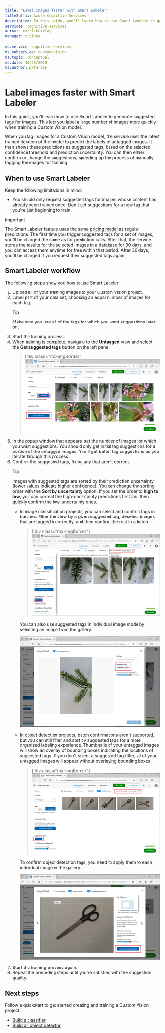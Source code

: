 ```yaml
---
title: "Label images faster with Smart Labeler"
titleSuffix: Azure Cognitive Services
description: In this guide, you'll learn how to use Smart Labeler to generate suggested tags for images. This lets you label a large number of images more quickly when training a Custom Vision model.
services: cognitive-services
author: PatrickFarley
manager: nitinme

ms.service: cognitive-services
ms.subservice: custom-vision
ms.topic: conceptual
ms.date: 10/29/2019
ms.author: pafarley
---
```


# Label images faster with Smart Labeler

In this guide, you'll learn how to use Smart Labeler to generate suggested tags for images. This lets you label a large number of images more quickly when training a Custom Vision model.

When you tag images for a Custom Vision model, the service uses the latest trained iteration of the model to predict the labels of untagged images. It then shows these predictions as suggested tags, based on the selected confidence threshold and prediction uncertainty. You can then either confirm or change the suggestions, speeding up the process of manually tagging the images for training.

## When to use Smart Labeler

Keep the following limitations in mind:

* You should only request suggested tags for images whose content has already been trained once. Don't get suggestions for a new tag that you're just beginning to train.

> [!IMPORTANT]
> The Smart Labeler feature uses the same [pricing model](https://azure.microsoft.com/pricing/details/cognitive-services/custom-vision-service/) as regular predictions. The first time you trigger suggested tags for a set of images, you'll be charged the same as for prediction calls. After that, the service stores the results for the selected images in a database for 30 days, and you can access them anytime for free within that period. After 30 days, you'll be charged if you request their suggested tags again.

## Smart Labeler workflow

The following steps show you how to use Smart Labeler:

1. Upload all of your training images to your Custom Vision project.
1. Label part of your data set, choosing an equal number of images for each tag.
    > [!TIP]
    > Make sure you use all of the tags for which you want suggestions later on.
1. Start the training process.
1. When training is complete, navigate to the **Untagged** view and select the **Get suggested tags** button on the left pane.
    > [!div class="mx-imgBorder"]
    > ![The suggested tags button is shown under the untagged images tab.](./media/suggested-tags/suggested-tags-button.png)
1. In the popup window that appears, set the number of images for which you want suggestions. You should only get initial tag suggestions for a portion of the untagged images. You'll get better tag suggestions as you iterate through this process.
1. Confirm the suggested tags, fixing any that aren't correct.
    > [!TIP]
    > Images with suggested tags are sorted by their prediction uncertainty (lower values indicate higher confidence). You can change the sorting order with the **Sort by uncertainty** option. If you set the order to **high to low**, you can correct the high-uncertainty predictions first and then quickly confirm the low-uncertainty ones.
    * In image classification projects, you can select and confirm tags in batches. Filter the view by a given suggested tag, deselect images that are tagged incorrectly, and then confirm the rest in a batch.
        > [!div class="mx-imgBorder"]
        > ![Suggested tags are displayed in batch mode for IC with filters.](./media/suggested-tags/ic-batch-mode.png)

        You can also use suggested tags in individual image mode by selecting an image from the gallery.

        ![Suggested tags are displayed in individual image mode for IC.](./media/suggested-tags/ic-individual-image-mode.png)
    * In object detection projects, batch confirmations aren't supported, but you can still filter and sort by suggested tags for a more organized labeling experience. Thumbnails of your untagged images will show an overlay of bounding boxes indicating the locations of suggested tags. If you don't select a suggested tag filter, all of your untagged images will appear without overlaying bounding boxes.
        > [!div class="mx-imgBorder"]
        > ![Suggested tags are displayed in batch mode for OD with filters.](./media/suggested-tags/od-batch-mode.png)

        To confirm object detection tags, you need to apply them to each individual image in the gallery.

        ![Suggested tags are displayed in individual image mode for OD.](./media/suggested-tags/od-individual-image-mode.png)
1. Start the training process again.
1. Repeat the preceding steps until you're satisfied with the suggestion quality.

## Next steps

Follow a quickstart to get started creating and training a Custom Vision project.

* [Build a classifier](getting-started-build-a-classifier.md)
* [Build an object detector](get-started-build-detector.md)